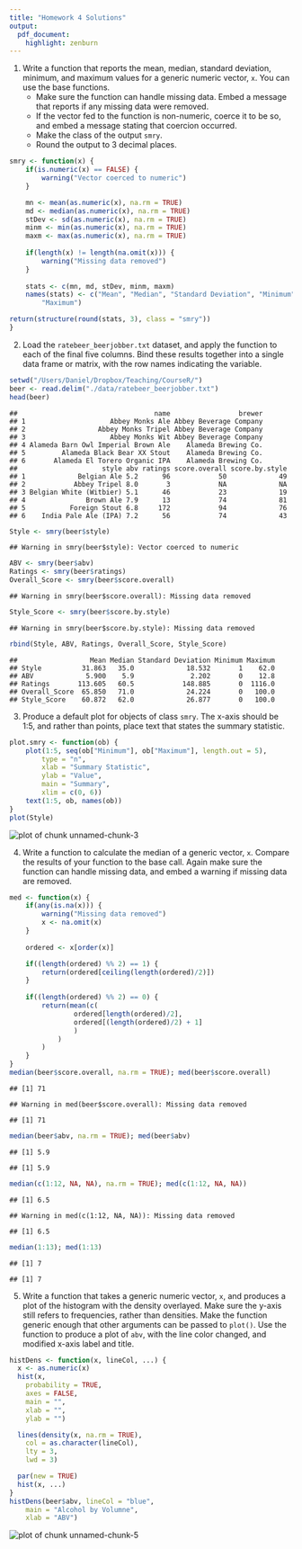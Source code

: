 ```yaml
---
title: "Homework 4 Solutions"
output:
  pdf_document:
    highlight: zenburn
---
```


1. Write a function that reports the mean, median, standard deviation,
   minimum, and maximum values for a generic numeric vector, `x`. You can use the base functions. 
   * Make sure the function can handle missing data. Embed a message that 
     reports if any missing data were removed. 
   * If the vector fed to the function is non-numeric, coerce it to be so, and 
     embed a message stating that coercion occurred. 
   * Make the class of the output `smry`.
   * Round the output to 3 decimal places.


```r
smry <- function(x) {
	if(is.numeric(x) == FALSE) {
		warning("Vector coerced to numeric")
	}

	mn <- mean(as.numeric(x), na.rm = TRUE)
	md <- median(as.numeric(x), na.rm = TRUE)
	stDev <- sd(as.numeric(x), na.rm = TRUE)
	minm <- min(as.numeric(x), na.rm = TRUE)
	maxm <- max(as.numeric(x), na.rm = TRUE)
	
	if(length(x) != length(na.omit(x))) {
		warning("Missing data removed")
	}
	
	stats <- c(mn, md, stDev, minm, maxm)
	names(stats) <- c("Mean", "Median", "Standard Deviation", "Minimum", 
		"Maximum")

return(structure(round(stats, 3), class = "smry"))
}
```

2. Load the `ratebeer_beerjobber.txt` dataset, and apply the function to each
   of the final five columns. Bind these results together into a single data frame or matrix, with the row names indicating the variable.


```r
setwd("/Users/Daniel/Dropbox/Teaching/CourseR/")
beer <- read.delim("./data/ratebeer_beerjobber.txt")
head(beer)
```

```
##                                  name                 brewer
## 1                     Abbey Monks Ale Abbey Beverage Company
## 2                  Abbey Monks Tripel Abbey Beverage Company
## 3                     Abbey Monks Wit Abbey Beverage Company
## 4 Alameda Barn Owl Imperial Brown Ale    Alameda Brewing Co.
## 5         Alameda Black Bear XX Stout    Alameda Brewing Co.
## 6       Alameda El Torero Organic IPA    Alameda Brewing Co.
##                     style abv ratings score.overall score.by.style
## 1             Belgian Ale 5.2      96            50             49
## 2            Abbey Tripel 8.0       3            NA             NA
## 3 Belgian White (Witbier) 5.1      46            23             19
## 4               Brown Ale 7.9      13            74             81
## 5           Foreign Stout 6.8     172            94             76
## 6    India Pale Ale (IPA) 7.2      56            74             43
```

```r
Style <- smry(beer$style)
```

```
## Warning in smry(beer$style): Vector coerced to numeric
```

```r
ABV <- smry(beer$abv)
Ratings <- smry(beer$ratings)
Overall_Score <- smry(beer$score.overall)
```

```
## Warning in smry(beer$score.overall): Missing data removed
```

```r
Style_Score <- smry(beer$score.by.style)
```

```
## Warning in smry(beer$score.by.style): Missing data removed
```

```r
rbind(Style, ABV, Ratings, Overall_Score, Style_Score)
```

```
##                  Mean Median Standard Deviation Minimum Maximum
## Style          31.863   35.0             18.532       1    62.0
## ABV             5.900    5.9              2.202       0    12.8
## Ratings       113.605   60.5            148.885       0  1116.0
## Overall_Score  65.850   71.0             24.224       0   100.0
## Style_Score    60.872   62.0             26.877       0   100.0
```

3. Produce a default plot for objects of class `smry`. The x-axis should be
   1:5, and rather than points, place text that states the summary statistic.


```r
plot.smry <- function(ob) {
	plot(1:5, seq(ob["Minimum"], ob["Maximum"], length.out = 5), 
		type = "n", 
		xlab = "Summary Statistic",
		ylab = "Value",
		main = "Summary",
		xlim = c(0, 6))
	text(1:5, ob, names(ob))
}
plot(Style)
```

![plot of chunk unnamed-chunk-3](assets/fig/unnamed-chunk-3-1.png) 

4. Write a function to calculate the median of a generic vector, `x`.
   Compare the results of your function to the base call. Again make sure the function can handle missing data, and embed a warning if missing data are removed.


```r
med <- function(x) {
	if(any(is.na(x))) {
		warning("Missing data removed")
		x <- na.omit(x)
	}
	
	ordered <- x[order(x)]

	if((length(ordered) %% 2) == 1) {
		return(ordered[ceiling(length(ordered)/2)])
	}
	
	if((length(ordered) %% 2) == 0) {
		return(mean(c(
				ordered[length(ordered)/2],
				ordered[(length(ordered)/2) + 1]
				)
			)
		)
	}
}
median(beer$score.overall, na.rm = TRUE); med(beer$score.overall)
```

```
## [1] 71
```

```
## Warning in med(beer$score.overall): Missing data removed
```

```
## [1] 71
```

```r
median(beer$abv, na.rm = TRUE); med(beer$abv)
```

```
## [1] 5.9
```

```
## [1] 5.9
```

```r
median(c(1:12, NA, NA), na.rm = TRUE); med(c(1:12, NA, NA))
```

```
## [1] 6.5
```

```
## Warning in med(c(1:12, NA, NA)): Missing data removed
```

```
## [1] 6.5
```

```r
median(1:13); med(1:13)
```

```
## [1] 7
```

```
## [1] 7
```

5. Write a function that takes a generic numeric vector, `x`, and produces a
   plot of the histogram with the density overlayed. Make sure the y-axis still refers to frequencies, rather than densities. Make the function generic enough that other arguments can be passed to `plot()`. Use the function to produce a plot of `abv`, with the line color changed, and modified x-axis label and title.


```r
histDens <- function(x, lineCol, ...) {
  x <- as.numeric(x)
  hist(x, 
    probability = TRUE, 
    axes = FALSE,
    main = "", 
    xlab = "", 
    ylab = "")

  lines(density(x, na.rm = TRUE), 
    col = as.character(lineCol), 
    lty = 3, 
    lwd = 3)

  par(new = TRUE)
  hist(x, ...)
}
histDens(beer$abv, lineCol = "blue", 
	main = "Alcohol by Volumne",
	xlab = "ABV")
```

![plot of chunk unnamed-chunk-5](assets/fig/unnamed-chunk-5-1.png) 
